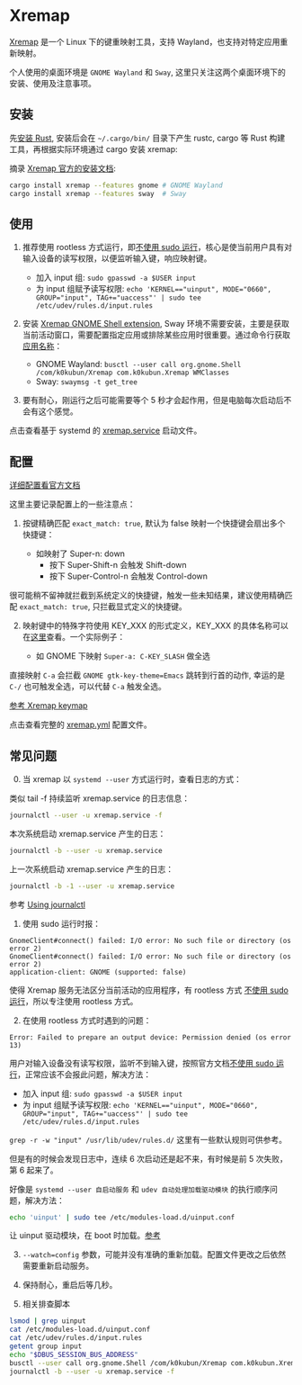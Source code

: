 # Xremap

[Xremap] 是一个 Linux 下的键重映射工具，支持 Wayland，也支持对特定应用重新映射。

个人使用的桌面环境是 `GNOME Wayland` 和 `Sway`, 这里只关注这两个桌面环境下的安装、使用及注意事项。

## 安装

先[安装 Rust], 安装后会在 `~/.cargo/bin/` 目录下产生 rustc, cargo 等 Rust 构建工具，再根据实际环境通过 cargo 安装 xremap:

摘录 [Xremap 官方的安装文档]:

```bash
cargo install xremap --features gnome # GNOME Wayland
cargo install xremap --features sway  # Sway
```

## 使用

1. 推荐使用 rootless 方式运行，即[不使用 sudo 运行]，核心是使当前用户具有对输入设备的读写权限，以便监听输入键，响应映射键。

    - 加入 input 组: `sudo gpasswd -a $USER input`
    - 为 input 组赋予读写权限: `echo 'KERNEL=="uinput", MODE="0660", GROUP="input", TAG+="uaccess"' | sudo tee /etc/udev/rules.d/input.rules`

2. 安装 [Xremap GNOME Shell extension], Sway 环境不需要安装，主要是获取当前活动窗口，需要配置指定应用或排除某些应用时很重要。通过命令行获取[应用名称]：

    - GNOME Wayland: `busctl --user call org.gnome.Shell /com/k0kubun/Xremap com.k0kubun.Xremap WMClasses`
    - Sway: `swaymsg -t get_tree`

3. 要有耐心，刚运行之后可能需要等个 5 秒才会起作用，但是电脑每次启动后不会有这个感觉。

点击查看基于 systemd 的 [xremap.service] 启动文件。

## 配置

[详细配置看官方文档](https://github.com/k0kubun/xremap#configuration)

这里主要记录配置上的一些注意点：

1. 按键精确匹配 `exact_match: true`, 默认为 false 映射一个快捷键会扇出多个快捷键：

    - 如映射了 Super-n: down
        - 按下 Super-Shift-n 会触发 Shift-down
        - 按下 Super-Control-n 会触发 Control-down

很可能稍不留神就拦截到系统定义的快捷键，触发一些未知结果，建议使用精确匹配 `exact_match: true`, 只拦截显式定义的快捷键。

2. 映射键中的特殊字符使用 KEY_XXX 的形式定义，KEY_XXX 的具体名称可以在[这里]查看。一个实际例子：

    - 如 GNOME 下映射 `Super-a: C-KEY_SLASH` 做全选

直接映射 `C-a` 会拦截 `GNOME gtk-key-theme=Emacs` 跳转到行首的动作, 幸运的是 `C-/` 也可触发全选，可以代替 `C-a` 触发全选。

[参考 Xremap keymap](https://github.com/k0kubun/xremap#keymap)

点击查看完整的 [xremap.yml] 配置文件。

## 常见问题

0. 当 xremap 以 `systemd --user` 方式运行时，查看日志的方式：

类似 tail -f 持续监听 xremap.service 的日志信息：

```sh
journalctl --user -u xremap.service -f
```

本次系统启动 xremap.service 产生的日志：

```sh
journalctl -b --user -u xremap.service
```

上一次系统启动 xremap.service 产生的日志：

```sh
journalctl -b -1 --user -u xremap.service
```

参考 [Using journalctl](https://www.loggly.com/ultimate-guide/using-journalctl/)

1. 使用 sudo 运行时报：

```
GnomeClient#connect() failed: I/O error: No such file or directory (os error 2)
GnomeClient#connect() failed: I/O error: No such file or directory (os error 2)
application-client: GNOME (supported: false)
```

使得 Xremap 服务无法区分当前活动的应用程序，有 rootless 方式 [不使用 sudo 运行]，所以专注使用 rootless 方式。

2. 在使用 rootless 方式时遇到的问题：

```
Error: Failed to prepare an output device: Permission denied (os error 13)
```

用户对输入设备没有读写权限，监听不到输入键，按照官方文档[不使用 sudo 运行]，正常应该不会报此问题，解决方法：

-   加入 input 组: `sudo gpasswd -a $USER input`
-   为 input 组赋予读写权限: `echo 'KERNEL=="uinput", MODE="0660", GROUP="input", TAG+="uaccess"' | sudo tee /etc/udev/rules.d/input.rules`

`grep -r -w "input" /usr/lib/udev/rules.d/` 这里有一些默认规则可供参考。

但是有的时候会发现日志中，连续 6 次启动还是起不来，有时候是前 5 次失败，第 6 起来了。

好像是 `systemd --user 自启动服务` 和 `udev 自动处理加载驱动模块` 的执行顺序问题，解决方法：

```sh
echo 'uinput' | sudo tee /etc/modules-load.d/uinput.conf
```

让 uinput 驱动模块，在 boot 时加载。[参考](https://github.com/chrippa/ds4drv/issues/93#issuecomment-265300511)

3. `--watch=config` 参数，可能并没有准确的重新加载。配置文件更改之后依然需要重新启动服务。

4. 保持耐心，重启后等几秒。

5. 相关排查脚本

```sh
lsmod | grep uinput
cat /etc/modules-load.d/uinput.conf
cat /etc/udev/rules.d/input.rules
getent group input
echo "$DBUS_SESSION_BUS_ADDRESS"
busctl --user call org.gnome.Shell /com/k0kubun/Xremap com.k0kubun.Xremap WMClasses
journalctl -b --user -u xremap.service -f
```

[Xremap]: https://github.com/k0kubun/xremap
[安装 Rust]: https://rustup.rs/
[Xremap 官方的安装文档]: https://github.com/k0kubun/xremap#installation
[不使用 sudo 运行]: https://github.com/k0kubun/xremap#running-xremap-without-sudo
[Xremap GNOME Shell extension]: https://extensions.gnome.org/extension/5060/xremap/
[这里]: https://github.com/emberian/evdev/blob/1d020f11b283b0648427a2844b6b980f1a268221/src/scancodes.rs#L78
[xremap.service]: https://github.com/ueaner/dotfiles/blob/main/.config/systemd/user/xremap.service
[xremap.yml]: https://github.com/ueaner/dotfiles/blob/main/ansible/roles/services/files/xremap-link.yml
[应用名称]: https://github.com/k0kubun/xremap#application

